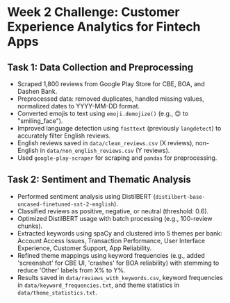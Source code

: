 # Week 2 Challenge: Customer Experience Analytics for Fintech Apps
## Task 1: Data Collection and Preprocessing
- Scraped 1,800 reviews from Google Play Store for CBE, BOA, and Dashen Bank.
- Preprocessed data: removed duplicates, handled missing values, normalized dates to YYYY-MM-DD format.
- Converted emojis to text using `emoji.demojize()` (e.g., 😊 to "smiling_face").
- Improved language detection using `fasttext` (previously `langdetect`) to accurately filter English reviews.
- English reviews saved in `data/clean_reviews.csv` (X reviews), non-English in `data/non_english_reviews.csv` (Y reviews).
- Used `google-play-scraper` for scraping and `pandas` for preprocessing.

## Task 2: Sentiment and Thematic Analysis
- Performed sentiment analysis using DistilBERT (`distilbert-base-uncased-finetuned-sst-2-english`).
- Classified reviews as positive, negative, or neutral (threshold: 0.6).
- Optimized DistilBERT usage with batch processing (e.g., 100-review chunks).
- Extracted keywords using spaCy and clustered into 5 themes per bank: Account Access Issues, Transaction Performance, User Interface Experience, Customer Support, App Reliability.
- Refined theme mappings using keyword frequencies (e.g., added 'screenshot' for CBE UI, 'crashes' for BOA reliability) with stemming to reduce 'Other' labels from X% to Y%.
- Results saved in `data/reviews_with_keywords.csv`, keyword frequencies in `data/keyword_frequencies.txt`, and theme statistics in `data/theme_statistics.txt`.